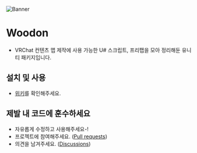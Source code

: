 ![Banner](/Website/banner.png)

# Woodon

- VRChat 컨텐츠 맵 제작에 사용 가능한 U# 스크립트, 프리팹을 모아 정리해둔 유니티 패키지입니다.

## 설치 및 사용

- [위키](https://github.com/wrchat/Woodon/wiki/GettingStarted)를 확인해주세요.

## 제발 내 코드에 훈수하세요

- 자유롭게 수정하고 사용해주세요-!
- 프로젝트에 참여해주세요. ([Pull requests](https://github.com/wrchat/Woodon/pulls))
- 의견을 남겨주세요. ([Discussions](https://github.com/orgs/wrchat/discussions))
